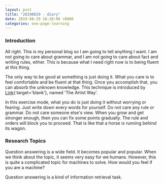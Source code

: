 ```yaml
---
layout: post
title: "20190829 - diary"
date: 2019-08-29 16:28:00 +0800
categories: one-page-learning
---
```

<!---
![alt](/img/figures/ml/drawing/estimation_and_prediction.png)
-->
### Introduction
All right. This is my personal blog so I am going to tell anything I want. I am not going to care about grammar, and I am not going to care about fact and writing rules, either. This is because what I need right now is to being fluent at this thing.

The only way to be good at something is just doing it. What you care is to feel comfortable and be fluent at that thing. Once you accomplish that, you can absorb the unknown knowledge. This technique is introduced by [Link](https://www.amazon.com/Artists-Way-25th-Anniversary/dp/0143129252/ref=sr_1_1?keywords=artist+way&qid=1567092877&s=gateway&sr=8-1){:target='blank'}, named 'The Artist Way'.

In this exercise mode, what you do is just doing it without worrying or fearing. Just write down every words for yourself. Do not care any rule or grammar. Do not care someone else's view. When you grow and get stronger enough, then you can fix some points gradually. The rule and orders will block you to proceed. That is like that a horse is running behind its wagon.

### Research Topics
Question answering is a wide field. It becomes popular and popular. When we think about the topic, it seems very easy for we humans. However, this is quite a complicated topic for machines to solve. How would you feel if you are a machine?

Question answering is a kind of information retrieval task. 
